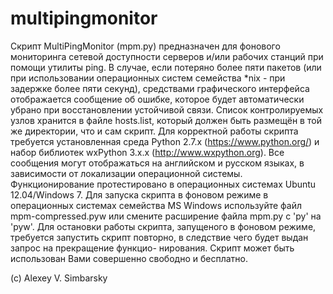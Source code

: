 multipingmonitor
================
Скрипт MultiPingMonitor (mpm.py) предназначен для фонового  мониторинга
сетевой  доступности серверов и/или рабочих станций при помощи  утилиты
ping. В случае, если потеряно более пяти пакетов (или при использовании
операционных систем семейства *nix  -  при задержке более пяти секунд),
средствами графического интерфейса отображается  сообщение  об  ошибке,
которое будет автоматически убрано при восстановлении устойчивой связи.
Список контролируемых узлов хранится в файле hosts.list, который должен
быть  размещён  в  той  же директории, что и сам скрипт. Для корректной
работы скрипта требуется установленная среда Python 2.7.x
(https://www.python.org/) и набор библиотек wxPython 3.x.x
(http://www.wxpython.org). Все сообщения могут отображаться на
английском и русском языках, в зависимости от локализации  операционной
системы. Функционирование протестировано в операционных системах Ubuntu
12.04/Windows 7. Для запуска скрипта в  фоновом режиме  в  операционных
системах семейства MS Windows используйте файл  mpm-compressed.pyw  или
смените расширение файла mpm.py с 'py' на 'pyw'.  Для остановки  работы
скрипта,  запущеного  в  фоновом  режиме,  требуется  запустить  скрипт
повторно, в следствие чего будет выдан запрос на  прекращение  функцио-
нирования.
Скрипт может быть использован Вами совершенно свободно и бесплатно.

(c) Alexey V. Simbarsky
